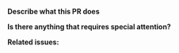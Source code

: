 **Describe what this PR does**
<!-- Provide some context for the reviewer -->

**Is there anything that requires special attention?**
<!-- Do you have any questions? Did you do something clever? -->

**Related issues:**
<!-- Mention any github issues relevant to this PR -->
